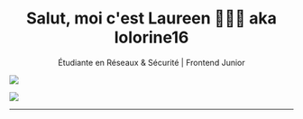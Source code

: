 <h1 align="center">Salut, moi c'est Laureen 👩🏾‍💻 aka lolorine16</h1>
<p align="center"> Étudiante en Réseaux & Sécurité | Frontend Junior</p>


![](https://github-readme-stats.vercel.app/api?username=lolorine16&show_icons=true&theme=catppuccin_mocha&hide_border=true&hide=prs,contribs)

![](https://streak-stats.demolab.com?user=lolorine16&theme=catppuccin-mocha&hide_border=true&border_radius=6)


---
